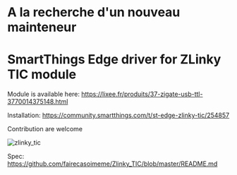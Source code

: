 # A la recherche d'un nouveau mainteneur

# SmartThings Edge driver for ZLinky TIC module

Module is available here: https://lixee.fr/produits/37-zigate-usb-ttl-3770014375148.html

Installation: https://community.smartthings.com/t/st-edge-zlinky-tic/254857

Contribution are welcome

![zlinky_tic](https://user-images.githubusercontent.com/1355524/209728509-ae196622-ae63-4290-ac8f-e47ee9a3c4b0.png)

Spec: https://github.com/fairecasoimeme/Zlinky_TIC/blob/master/README.md
